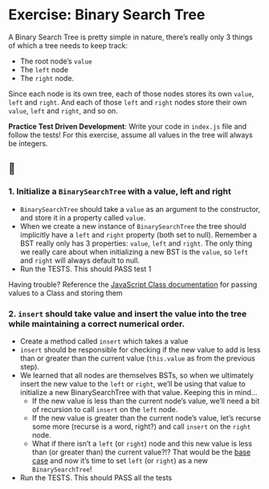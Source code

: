 # Exercise: Binary Search Tree

A Binary Search Tree is pretty simple in nature, there’s really only 3 things of which a tree needs to keep track:
- The root node’s `value`
- The `left` node
- The `right` node. 

Since each node is its own tree, each of those nodes stores its own `value`, `left` and `right`. And each of those `left` and `right` nodes store their own `value`, `left` and `right`, and so on.

**Practice Test Driven Development**: Write your code in `index.js` file and follow the tests! For this exercise, assume all values in the tree will always be integers.

## 📝

### 1. Initialize a `BinarySearchTree` with a value, left and right
- `BinarySearchTree` should take a `value` as an argument to the constructor, and store it in a property called `value`.
- When we create a new instance of `BinarySearchTree` the tree should implicitly have a `left` and `right` property (both set to null).  Remember a BST really only has 3 properties: `value`, `left` and `right`. The only thing we really care about when initializing a new BST is the `value`, so `left` and `right` will always default to null.
- Run the TESTS. This should PASS test 1

Having trouble? Reference the [JavaScript Class documentation](https://developer.mozilla.org/en-US/docs/Web/JavaScript/Reference/Classes) for passing values to a Class and storing them

### 2. `insert` should take value and insert the value into the tree while maintaining a correct numerical order.

- Create a method called `insert` which takes a value
- `insert` should be responsible for checking if the new value to add is less than or greater than the current value (`this.value` as from the previous step).
- We learned that all nodes are themselves BSTs, so when we ultimately insert the new value to the `left` or `right`, we’ll be using that value to initialize a new BinarySearchTree with that value. Keeping this in mind…
    - If the new value is less than the current node’s value, we’ll need a bit of recursion to call `insert` on the `left` node.
    - If the new value is greater than the current node’s value, let’s recurse some more (recurse is a word, right?) and call `insert` on the `right` node.
    - What if there isn’t a `left` (or `right`) node and this new value is less than (or greater than) the current value?!? That would be the [base case](https://en.wikipedia.org/wiki/Recursion_(computer_science)#Base_case) and now it’s time to set `left` (or `right`) as a new `BinarySearchTree`!
- Run the TESTS. This should PASS all the tests